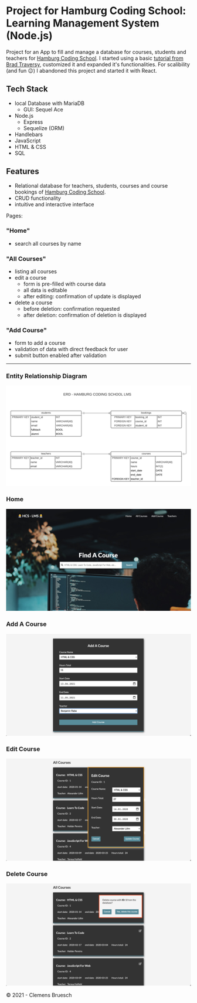 # Project for Hamburg Coding School: Learning Management System (Node.js)

Project for an App to fill and manage a database for courses, students and teachers for [Hamburg Coding School](https://hamburgcodingschool.com/).
I started using a basic [tutorial from Brad Traversy](https://www.youtube.com/watch?v=bOHysWYMZM0&list=PLillGF-RfqbZyLc9sMQ72_u3FW9fVxo1p), customized it and expanded it's functionalities.
For scalibility (and fun 😉) I abandoned this project and started it with React. 


## Tech Stack
- local Database with MariaDB
  - GUI: Sequel Ace
- Node.js
  - Express
  - Sequelize (ORM)
- Handlebars
- JavaScript
- HTML & CSS
- SQL

## Features
- Relational database for teachers, students, courses and course bookings of [Hamburg Coding School](https://hamburgcodingschool.com/).
- CRUD functionality
- intuitive and interactive interface

Pages:

### "Home"
- search all courses by name

### "All Courses"
- listing all courses
- edit a course
  - form is pre-filled with course data
  - all data is editable
  - after editing: confirmation of update is displayed
- delete a course
  - before deletion: confirmation requested
  - after deletion: confirmation of deletion is displayed


### "Add Course"
- form to add a course
- validation of data with direct feedback for user
- submit button enabled after validation

---
### Entity Relationship Diagram
![ERD - HAMBURG CODING SCHOOL LMS.png](/public/img/ERD-HAMBURG_CODING_SCHOOL_LMS.png)

### Home
![Home-Page](/public/img/Home.png)

### Add A Course
![Add A Course](/public/img/AddCourse.png)

### Edit Course
![Edit Course](/public/img/EditCourse.png)

### Delete Course
![Delete Course](/public/img/ConfirmDelete.png)

&copy; 2021 - Clemens Bruesch